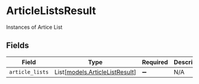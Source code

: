 # ArticleListsResult

Instances of Artice List


## Fields

| Field                                                            | Type                                                             | Required                                                         | Description                                                      |
| ---------------------------------------------------------------- | ---------------------------------------------------------------- | ---------------------------------------------------------------- | ---------------------------------------------------------------- |
| `article_lists`                                                  | List[[models.ArticleListResult](../models/articlelistresult.md)] | :heavy_minus_sign:                                               | N/A                                                              |